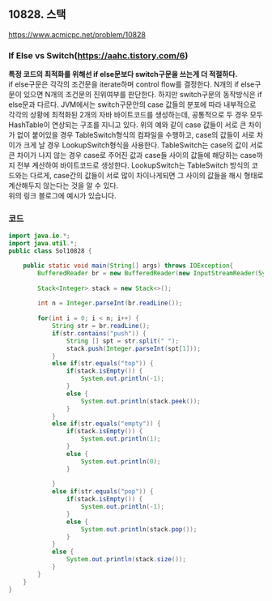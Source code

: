 ## 10828. 스택
https://www.acmicpc.net/problem/10828

### If Else vs Switch(https://aahc.tistory.com/6)
**특정 코드의 최적화를 위해선 if else문보다 switch구문을 쓰는게 더 적절하다.**   
if else구문은 각각의 조건문을 iterate하며 control flow를 결정한다.
N개의 if else구문이 있으면 N개의 조건문의 진위여부를 판단한다.
하지만 switch구문의 동작방식은 if else문과 다르다.
JVM에서는 switch구문안의 case 값들의 분포에 따라 내부적으로 각각의 상황에 최적화된 2개의 자바 바이트코드를 생성하는데, 공통적으로 두 경우 모두 HashTable이 연상되는 구조를 지니고 있다.
위의 예와 같이 case 값들이 서로 큰 차이가 없이 붙어있을 경우 TableSwitch형식의 컴파일을 수행하고, case의 값들이 서로 차이가 크게 날 경우 LookupSwitch형식을 사용한다. 
TableSwitch는 case의 값이 서로 큰 차이가 나지 않는 경우 case로 주어진 값과 case들 사이의 값들에 해당하는 case까지 전부 계산하여 바이트코드로 생성한다.
LookupSwitch는 TableSwitch 방식의 코드와는 다르게, case간의 값들이 서로 많이 차이나게되면 그 사이의 값들을 해시 형태로 계산해두지 않는다는 것을 알 수 있다.   
위의 링크 블로그에 예시가 있습니다.


### 코드

```java
import java.io.*;
import java.util.*;
public class Sol10828 {

	public static void main(String[] args) throws IOException{
		BufferedReader br = new BufferedReader(new InputStreamReader(System.in));
		
		Stack<Integer> stack = new Stack<>();
		
		int n = Integer.parseInt(br.readLine());
		
		for(int i = 0; i < n; i++) {
			String str = br.readLine();
			if(str.contains("push")) {
				String [] spt = str.split(" ");
				stack.push(Integer.parseInt(spt[1]));
			}
			else if(str.equals("top")) {
				if(stack.isEmpty()) {
					System.out.println(-1);
				}
				else {
					System.out.println(stack.peek());
				}
			}
			else if(str.equals("empty")) {
				if(stack.isEmpty()) {
					System.out.println(1);
				}
				else {
					System.out.println(0);
				}
				
			}
			else if(str.equals("pop")) {
				if(stack.isEmpty()) {
					System.out.println(-1);
				}
				else {
					System.out.println(stack.pop());
				}
			}
			else {
				System.out.println(stack.size());
			}
		}	
	}
}

```
